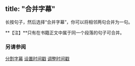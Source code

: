 title: "合并字幕"
---
长按句子，然后选择“合并字幕”，你可以将相邻两句合并为一句。

**【注】**只有在书籍正文中属于同一个段落的句子可合并。

### 另请参阅
[分割字幕](lrc-split.html)
[设置时间戳](lrc-set-timestamp.html)
[调整时间戳](lrc-adjust-timestamp.html)

